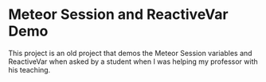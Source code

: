 # Meteor Session and ReactiveVar Demo

This project is an old project that demos the Meteor Session variables and ReactiveVar when asked by a student when I was helping my professor with his teaching.
